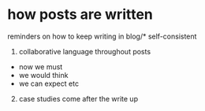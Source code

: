# how posts are written

reminders on how to keep writing in blog/* self-consistent


1. collaborative language throughout posts
* now we must
* we would think
* we can expect
etc

2. case studies come after the write up
